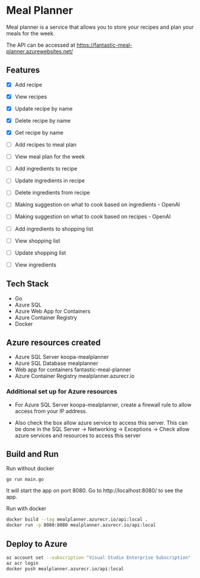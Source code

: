 # Meal Planner
Meal planner is a service that allows you to store your recipes and plan your meals for the week.

The API can be accessed at https://fantastic-meal-planner.azurewebsites.net/

## Features
- [x] Add recipe
- [x] View recipes
- [x] Update recipe by name
- [x] Delete recipe by name
- [x] Get recipe by name
- [ ] Add recipes to meal plan
- [ ] View meal plan for the week
- [ ] Add ingredients to recipe
- [ ] Update ingredients in recipe
- [ ] Delete ingredients from recipe
- [ ] Making suggestion on what to cook based on ingredients - OpenAI
- [ ] Making suggestion on what to cook based on recipes - OpenAI
- [ ] Add ingredients to shopping list
- [ ] View shopping list
- [ ] Update shopping list
- [ ] View ingredients


## Tech Stack
- Go
- Azure SQL
- Azure Web App for Containers
- Azure Container Registry
- Docker


## Azure resources created
- Azure SQL Server koopa-mealplanner
- Azure SQL Database mealplanner
- Web app for containers fantastic-meal-planner
- Azure Container Registry mealplanner.azurecr.io

### Additional set up for Azure resources
- For Azure SQL Server koopa-mealplanner, create a firewall rule to allow access from your IP address. 

- Also check the box allow azure service to access this server. This can be done in the SQL Server → Networking → Exceptions → Check allow azure services and resources to access this server

## Build and Run

Run without docker
```
go run main.go
```
It will start the app on port 8080. Go to http://localhost:8080/ to see the app.

Run with docker
```bash
docker build --tag mealplanner.azurecr.io/api:local .
docker run -p 8080:8080 mealplanner.azurecr.io/api:local
```

## Deploy to Azure
```bash
az account set --subscription "Visual Studio Enterprise Subscription"
az acr login
docker push mealplanner.azurecr.io/api:local
```
